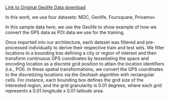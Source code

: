 [Link to Original Geolife Data download](https://www.microsoft.com/en-us/download/details.aspx?id=52367&from=https%3A%2F%2Fresearch.microsoft.com%2Fen-us%2Fdownloads%2Fb16d359d-d164-469e-9fd4-daa38f2b2e13%2F)

In this work, we use four datasets: MDC, Geolife, Foursquare, Privamov.

In this sample data here, we use the Geolife to show example of how we convert the GPS data as POI data we use for the training.

Once imported into our architecture, each dataset was filtered and pre-processed individually to derive their respective train and test sets. 
We filter locations to a bounding box defining a city or region of interest and then transform continuous GPS coordinates by tessellating the space and encoding location as a discrete grid position to attain the location identifiers (i.e., POI).
In these spatial transformations, we convert the GPS coordinates to the discretizing locations via the Geohash algorithm with rectangular cells.
For instance, each bounding box defines the grid size of the interested region, and the grid granularity is 0.01 degrees, where each grid represents a 0.01 longitude x 0.01 latitude area. 
